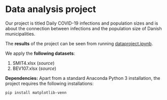 # Data analysis project

Our project is titled Daily COVID-19 infections and population sizes and is about the connection between infections and the population size of Danish municipalities. 

The **results** of the project can be seen from running [dataproject.ipynb](dataproject.ipynb).

We apply the **following datasets**:

1. SMIT4.xlsx (*source*) 
1. BEV107.xlsx (*source*)

**Dependencies:** Apart from a standard Anaconda Python 3 installation, the project requires the following installations:

``pip install matplotlib-venn``